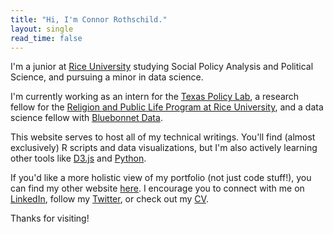 ```yaml
---
title: "Hi, I'm Connor Rothschild."
layout: single
read_time: false
---
```


I'm a junior at [Rice University](https://www.rice.edu) studying Social Policy Analysis and Political Science, and pursuing a minor in data science.

I'm currently working as an intern for the [Texas Policy Lab](https://www.texaspolicylab.org/profile/connor-rothschild/), a research fellow for the [Religion and Public Life Program at Rice University](https://rplp.rice.edu/staff-and-fellows), and a data science fellow with [Bluebonnet Data](https://www.bluebonnetdata.com).

This website serves to host all of my technical writings. You'll find (almost exclusively) R scripts and data visualizations, but I'm also actively learning other tools like [D3.js](https://github.com/connorrothschild/D3.js) and [Python](https://github.com/connorrothschild/Python).

If you'd like a more holistic view of my portfolio (not just code stuff!), you can find my other website [here](https://www.connorrothschild.com). I encourage you to connect with me on [LinkedIn](https://www.linkedin.com/in/connor-rothschild/), follow my [Twitter](https://twitter.com/CL_Rothschild), or check out my [CV](https://connorrothschild.github.io/markdown-cv/).

Thanks for visiting!

